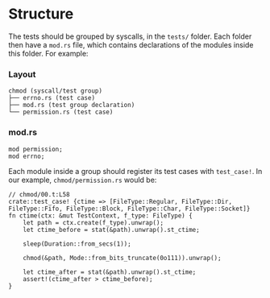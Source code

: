 # Structure

The tests should be grouped by syscalls, in the `tests/` folder.
Each folder then have a `mod.rs` file, 
which contains declarations of the modules inside this folder.
For example:

### Layout

```
chmod (syscall/test group)
├── errno.rs (test case)
├── mod.rs (test group declaration)
└── permission.rs (test case)
```

### mod.rs

```rust,ignore
mod permission;
mod errno;
```

Each module inside a group should register its test cases with `test_case!`.
In our example, `chmod/permission.rs` would be:

```rust,ignore
// chmod/00.t:L58
crate::test_case! {ctime => [FileType::Regular, FileType::Dir, FileType::Fifo, FileType::Block, FileType::Char, FileType::Socket]}
fn ctime(ctx: &mut TestContext, f_type: FileType) {
    let path = ctx.create(f_type).unwrap();
    let ctime_before = stat(&path).unwrap().st_ctime;

    sleep(Duration::from_secs(1));

    chmod(&path, Mode::from_bits_truncate(0o111)).unwrap();

    let ctime_after = stat(&path).unwrap().st_ctime;
    assert!(ctime_after > ctime_before);
}
```
